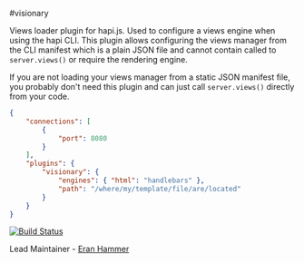 #visionary

Views loader plugin for hapi.js. Used to configure a views engine when using the hapi
CLI. This plugin allows configuring the views manager from the CLI manifest which is
a plain JSON file and cannot contain called to `server.views()` or require the rendering
engine.

If you are not loading your views manager from a static JSON manifest file, you probably
don't need this plugin and can just call `server.views()` directly from your code.

```json
{
    "connections": [
        {
            "port": 8080
        }
    ],
    "plugins": {
        "visionary": {
            "engines": { "html": "handlebars" },
            "path": "/where/my/template/file/are/located"
        }
    }
}
```

[![Build Status](https://secure.travis-ci.org/hapijs/visionary.png)](http://travis-ci.org/hapijs/visionary)

Lead Maintainer - [Eran Hammer](https://github.com/hueniverse)
